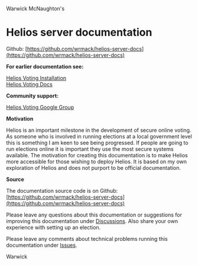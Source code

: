 Warwick McNaughton's

# Helios server documentation

Github: [https://github.com/wrmack/helios-server-docs](https://github.com/wrmack/helios-server-docs)

**For earlier documentation see:**

[Helios Voting Installation](https://github.com/benadida/helios-server/blob/master/INSTALL.md)    
[Helios Voting Docs](https://documentation.heliosvoting.org)

**Community support:**  

[Helios Voting Google Group](https://groups.google.com/forum/#!forum/helios-voting) 

**Motivation**

Helios is an important milestone in the development of secure online voting.  As someone who is involved in running elections at a local government level this is something I am keen to see being progressed. If people are going to run elections online it is important they use the most secure systems available. The motivation for creating this documentation is to make Helios more accessible for those wishing to deploy Helios.  It is based on my own exploration of Helios and does not purport to be official documentation.

**Source**

The documentation source code is on Github: [https://github.com/wrmack/helios-server-docs](https://github.com/wrmack/helios-server-docs)

Please leave any questions about this documentation or suggestions for improving this documentation under [Discussions](https://github.com/wrmack/helios-server-docs/discussions).  Also share your own experience with setting up an election.

Please leave any comments about technical problems running this documentation under [Issues](https://github.com/wrmack/helios-server-docs/issues).

Warwick
